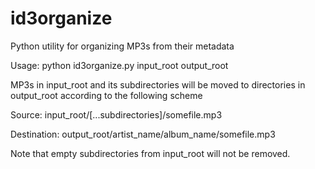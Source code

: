 # id3organize
Python utility for organizing MP3s from their metadata

Usage: python id3organize.py input_root output_root

MP3s in input_root and its subdirectories will be moved to directories in 
output_root according to the following scheme

Source: input_root/[...subdirectories]/somefile.mp3

Destination: output_root/artist_name/album_name/somefile.mp3

Note that empty subdirectories from input_root will not be removed.
